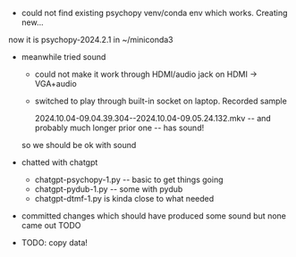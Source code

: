 - could not find existing psychopy venv/conda env which works. Creating new...

now it is psychopy-2024.2.1 in ~/miniconda3

- meanwhile tried sound

  - could not make it work through HDMI/audio jack on HDMI -> VGA+audio
  - switched to play through built-in socket on laptop. Recorded sample

    2024.10.04-09.04.39.304--2024.10.04-09.05.24.132.mkv -- and probably much longer prior one -- has sound!

  so we should be ok with sound

- chatted with chatgpt 

  - chatgpt-psychopy-1.py -- basic to get things going
  - chatgpt-pydub-1.py -- some with pydub
  - chatgpt-dtmf-1.py is kinda close to what needed
 
- committed changes which should have produced some sound but none came out TODO

- TODO: copy data!
